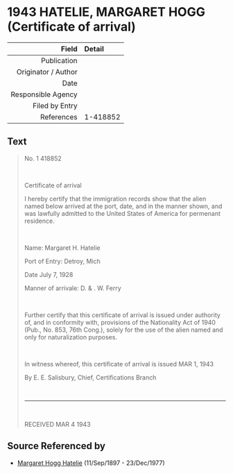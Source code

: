 ﻿---
layout: page
permalink: /sources/s79712268
---

# 1943 HATELIE, MARGARET HOGG (Certificate of arrival)

Field | Detail
---:|:---
Publication | 
Originator / Author | 
Date | 
Responsible Agency | 
Filed by Entry | 
References | 1-418852

## Text

> No. 1 418852
>
> <br/>
>
> Certificate of arrival
>
> I hereby certify that the immigration records show that the alien named below arrived at the port, date, and in the manner shown, and was lawfully admitted to the United States of America for permenant residence.
>
> <br/>
>
> Name: Margaret H. Hatelie
>
> Port of Entry: Detroy, Mich
>
> Date July 7, 1928
>
> Manner of arrivale: D. & . W. Ferry
>
> <br/>
>
> Further certify that this certificate of arrival is issued under authority of, and in conformity with, provisions of the Nationality Act of 1940 (Pub., No. 853, 76th Cong.), solely for the use of the alien named and only for naturalization purposes.
>
> <br/>
>
> In witness whereof, this certificate of arrival is issued MAR 1, 1943
>
> By E. E. Salisbury, Chief, Certifications Branch
>
> <br/>
>
> ---
>
> <br/>
>
> RECEIVED MAR 4 1943
>

## Source Referenced by

* [Margaret Hogg Hatelie](../people/@43723296@-margaret-hogg-hatelie-b1897-9-11-d1977-12-23.md) (11/Sep/1897 - 23/Dec/1977)
